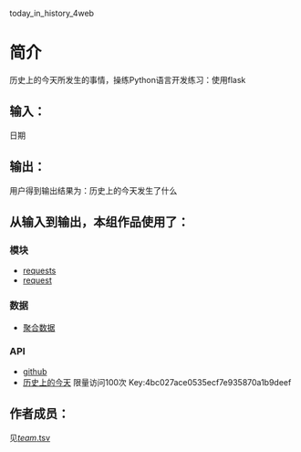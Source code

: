 
today_in_history_4web


		
# 简介 
历史上的今天所发生的事情，操练Python语言开发练习：使用flask


		

## 输入：
日期
## 输出：
用户得到输出结果为：历史上的今天发生了什么
## 从输入到输出，本组作品使用了：
### 模块
* [requests](http://api.juheapi.com/japi/toh?key=4bc027ace0535ecf7e935870a1b9deef&v=1.0&month=11&day=1)
* [request](http://www.python-requests.org/en/master/)

### 数据
* [聚合数据](https://www.juhe.cn/)




### API
* [github](http://api.juheapi.com/japi/toh?key=4bc027ace0535ecf7e935870a1b9deef&v=1.0&month=11&day=1)
* [历史上的今天](https://www.juhe.cn/docs/api/id/63) 限量访问100次 Key:4bc027ace0535ecf7e935870a1b9deef

## 作者成员：
见[_team_.tsv](https://github.com/kkrrystal2/nfu_newmedia_python/blob/master/_team_.tsv)

